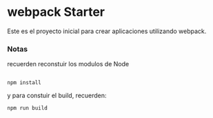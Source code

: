 # webpack Starter
Este es el proyecto inicial para crear aplicaciones utilizando webpack. 

### Notas

recuerden reconstuir los modulos de Node

```

npm install
```
y para constuir el build, recuerden:
```
npm run build
```
